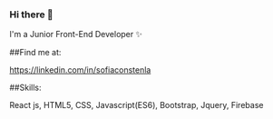 ### Hi there 👋

I'm a Junior Front-End Developer ✨ 

##Find me at:

https://linkedin.com/in/sofiaconstenla

##Skills: 

React js, HTML5, CSS, Javascript(ES6), Bootstrap, Jquery, Firebase
<!--
**sofi-23/sofi-23** is a ✨ _special_ ✨ repository because its `README.md` (this file) appears on your GitHub profile.

Here are some ideas to get you started:

- 🔭 I’m currently working on ...
- 🌱 I’m currently learning ...
- 👯 I’m looking to collaborate on ...
- 🤔 I’m looking for help with ...
- 💬 Ask me about ...
- 📫 How to reach me: ...
- 😄 Pronouns: ...
- ⚡ Fun fact: ...
-->
